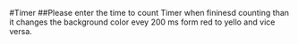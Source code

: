 #Timer
##Please enter the time to count
Timer when fininesd counting than it changes the background color evey 200 ms form red to yello and vice versa.
